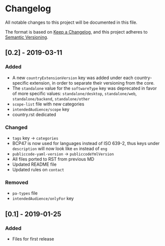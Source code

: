 # Changelog
All notable changes to this project will be documented in this file.

The format is based on [Keep a Changelog](https://keepachangelog.com/en/1.0.0/),
and this project adheres to [Semantic Versioning](https://semver.org/spec/v2.0.0.html).


## [0.2] - 2019-03-11
### Added
- A new `countryExtensionVersion` key was added under each country-specific extension, in order to separate their versioning from the core.
- The `standalone` value for the `softwareType` key was deprecated in favor of more specific values: `standalone/desktop`, `standalone/web`, `standalone/backend`, `standalone/other`
- `scope-list` file with new categories 
- `intendedAudience/scope` key
- country.rst dedicated

### Changed
- `tags` key -> `categories`
- BCP47 is now used for languages instead of ISO 639-2, thus keys under `description` will now look like `en` instead of `eng`
- `publiccode-yaml-version` -> `publiccodeYmlVersion`
- All files ported to RST from previous MD
- Updated README file
- Updated rules on `contact`

### Removed
- `pa-types` file 
- `intendedAudience/onlyFor` key

## [0.1] - 2019-01-25
### Added
- Files for first release

